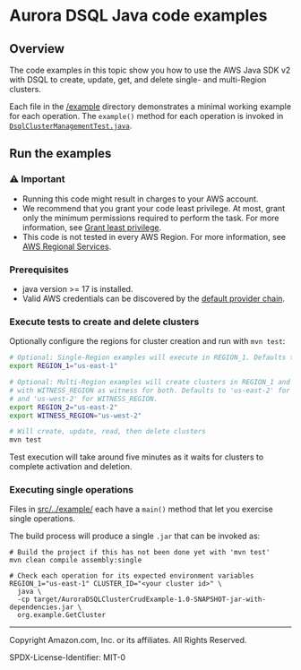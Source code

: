 # Aurora DSQL Java code examples

## Overview

The code examples in this topic show you how to use the AWS Java SDK v2 with DSQL
to create, update, get, and delete single- and multi-Region clusters.

Each file in the [/example](src/main/java/org/example) directory demonstrates a minimal
working example for each operation. The `example()` method for each operation is invoked
in [`DsqlClusterManagementTest.java`](src/test/java/org/example/DsqlClusterManagementTest.java).

## Run the examples

### ⚠️ Important

* Running this code might result in charges to your AWS account.
* We recommend that you grant your code least privilege. At most, grant only the
  minimum permissions required to perform the task. For more information, see
  [Grant least privilege](https://docs.aws.amazon.com/IAM/latest/UserGuide/best-practices.html#grant-least-privilege).
* This code is not tested in every AWS Region. For more information, see
  [AWS Regional Services](https://aws.amazon.com/about-aws/global-infrastructure/regional-product-services).

### Prerequisites

- java version >= 17 is installed.
- Valid AWS credentials can be discovered by the [default provider chain](https://docs.aws.amazon.com/sdk-for-java/latest/developer-guide/credentials-chain.html).

### Execute tests to create and delete clusters

Optionally configure the regions for cluster creation and run with `mvn test`:

```sh
# Optional: Single-Region examples will execute in REGION_1. Defaults to 'us-east-1'.
export REGION_1="us-east-1"

# Optional: Multi-Region examples will create clusters in REGION_1 and REGION_2
# with WITNESS_REGION as witness for both. Defaults to 'us-east-2' for REGION_2
# and 'us-west-2' for WITNESS_REGION.
export REGION_2="us-east-2"
export WITNESS_REGION="us-west-2"

# Will create, update, read, then delete clusters
mvn test
```

Test execution will take around five minutes as it waits for clusters to complete activation and deletion.

### Executing single operations
Files in [src/../example/](src/main/java/org/example) each have a `main()` method that let you exercise single operations.

The build process will produce a single `.jar` that can be invoked as:
```shell
# Build the project if this has not been done yet with 'mvn test'
mvn clean compile assembly:single

# Check each operation for its expected environment variables
REGION_1="us-east-1" CLUSTER_ID="<your cluster id>" \
  java \
  -cp target/AuroraDSQLClusterCrudExample-1.0-SNAPSHOT-jar-with-dependencies.jar \
  org.example.GetCluster
```

---

Copyright Amazon.com, Inc. or its affiliates. All Rights Reserved.

SPDX-License-Identifier: MIT-0

